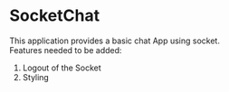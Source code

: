 # SocketChat
This application provides a basic chat App using socket.</br>
Features needed to be added:
1. Logout of the Socket
2. Styling
